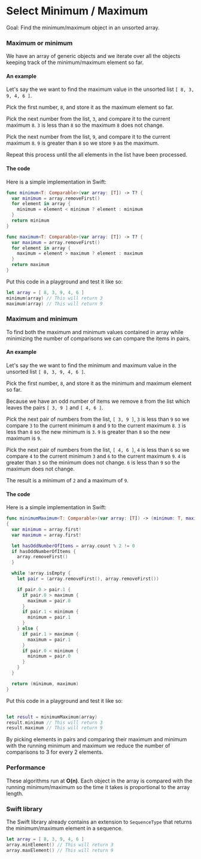 # Select Minimum / Maximum

Goal: Find the minimum/maximum object in an unsorted array.

### Maximum or minimum

We have an array of generic objects and we iterate over all the objects keeping track of the minimum/maximum element so far.

#### An example

Let's say the we want to find the maximum value in the unsorted list `[ 8, 3, 9, 4, 6 ]`.

Pick the first number, `8`, and store it as the maximum element so far. 

Pick the next number from the list, `3`, and compare it to the current maximum `8`. `3` is less than `8` so the maximum `8` does not change.

Pick the next number from the list, `9`, and compare it to the current maximum `8`. `9` is greater than `8` so we store `9` as the maximum.

Repeat this process until the all elements in the list have been processed.

#### The code

Here is a simple implementation in Swift:

```swift
func minimum<T: Comparable>(var array: [T]) -> T? {
  var minimum = array.removeFirst()
  for element in array {
    minimum = element < minimum ? element : minimum
  }
  return minimum
}

func maximum<T: Comparable>(var array: [T]) -> T? {
  var maximum = array.removeFirst()
  for element in array {
    maximum = element > maximum ? element : maximum
  }
  return maximum
}
```

Put this code in a playground and test it like so:

```swift
let array = [ 8, 3, 9, 4, 6 ]
minimum(array) // This will return 3
maximum(array) // This will return 9
```

### Maximum and minimum

To find both the maximum and minimum values contained in array while minimizing the number of comparisons we can compare the items in pairs. 

#### An example

Let's say the we want to find the minimum and maximum value in the unsorted list `[ 8, 3, 9, 4, 6 ]`.

Pick the first number, `8`, and store it as the minimum and maximum element so far. 

Because we have an odd number of items we remove `8` from the list which leaves the pairs `[ 3, 9 ]` and `[ 4, 6 ]`.

Pick the next pair of numbers from the list, `[ 3, 9 ]`, `3` is less than `9` so we compare `3` to the current minimum `8` and `9` to the current maximum `8`. `3` is less than `8` so the new minimum is `3`. `9` is greater than `8` so the new maximum is `9`.

Pick the next pair of numbers from the list, `[ 4, 6 ]`, `4` is less than `6` so we compare `4` to the current minimum `3` and `6` to the current maximum `9`. `4` is greater than `3` so the minimum does not change. `6` is less than `9` so the maximum does not change.

The result is a minimum of `2` and a maximum of `9`.

#### The code

Here is a simple implementation in Swift:

```swift
func minimumMaximum<T: Comparable>(var array: [T]) -> (minimum: T, maximum: T)
{
  var minimum = array.first!
  var maximum = array.first!

  let hasOddNumberOfItems = array.count % 2 != 0
  if hasOddNumberOfItems {
    array.removeFirst()
  }

  while !array.isEmpty {
    let pair = (array.removeFirst(), array.removeFirst())

    if pair.0 > pair.1 {
      if pair.0 > maximum {
        maximum = pair.0
      }
      if pair.1 < minimum {
        minimum = pair.1
      }
    } else {
      if pair.1 > maximum {
        maximum = pair.1
      }
      if pair.0 < minimum {
        minimum = pair.0
      }
    }
  }

  return (minimum, maximum)
}
```

Put this code in a playground and test it like so:

```swift

let result = minimumMaximum(array)
result.minimum // This will return 3
result.maximum // This will return 9
```

By picking elements in pairs and comparing their maximum and minimum with the running minimum and maximum we reduce the number of comparisons to 3 for every 2 elements.

### Performance

These algorithms run at **O(n)**. Each object in the array is compared with the running minimum/maximum so the time it takes is proportional to the array length.

### Swift library

The Swift library already contains an extension to `SequenceType` that returns the minimum/maximum element in a sequence.

```swift
let array = [ 8, 3, 9, 4, 6 ]
array.minElement() // This will return 3
array.maxElement() // This will return 9
```
